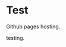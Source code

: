 

<!DOCTYPE html>
<html>
<body>
<h1>Test</h1>
<p>Github pages hosting.</p>
<p>testing.</p>
</body>
</html>


